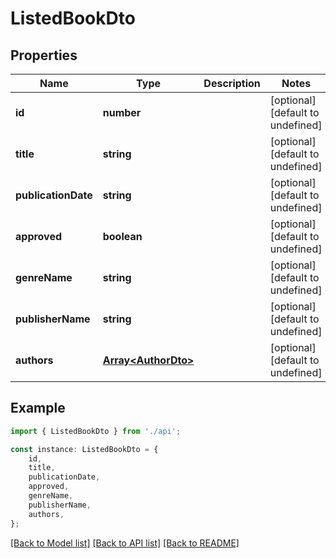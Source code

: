 # ListedBookDto


## Properties

Name | Type | Description | Notes
------------ | ------------- | ------------- | -------------
**id** | **number** |  | [optional] [default to undefined]
**title** | **string** |  | [optional] [default to undefined]
**publicationDate** | **string** |  | [optional] [default to undefined]
**approved** | **boolean** |  | [optional] [default to undefined]
**genreName** | **string** |  | [optional] [default to undefined]
**publisherName** | **string** |  | [optional] [default to undefined]
**authors** | [**Array&lt;AuthorDto&gt;**](AuthorDto.md) |  | [optional] [default to undefined]

## Example

```typescript
import { ListedBookDto } from './api';

const instance: ListedBookDto = {
    id,
    title,
    publicationDate,
    approved,
    genreName,
    publisherName,
    authors,
};
```

[[Back to Model list]](../README.md#documentation-for-models) [[Back to API list]](../README.md#documentation-for-api-endpoints) [[Back to README]](../README.md)
